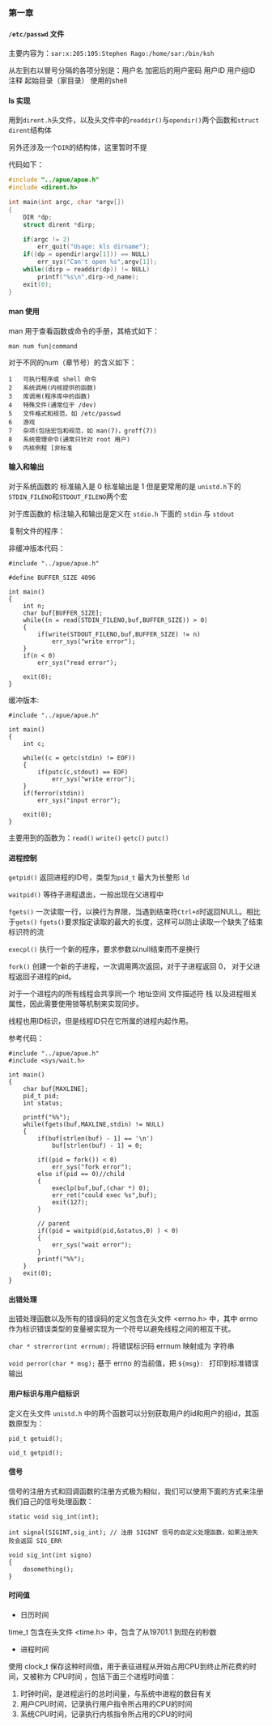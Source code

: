 ### 第一章
#### `/etc/passwd` 文件
主要内容为：`sar:x:205:105:Stephen Rago:/home/sar:/bin/ksh`

从左到右以冒号分隔的各项分别是：用户名 加密后的用户密码 用户ID 用户组ID 注释 起始目录（家目录） 使用的shell

#### ls 实现
用到`dirent.h`头文件，以及头文件中的`readdir()`与`opendir()`两个函数和`struct dirent`结构体

另外还涉及一个`DIR`的结构体，这里暂时不提

代码如下：

``` c
#include "../apue/apue.h"
#include <dirent.h>

int main(int argc, char *argv[])
{
    DIR *dp;
    struct dirent *dirp;

    if(argc != 2)
        err_quit("Usage: kls dirname");
    if((dp = opendir(argv[1])) == NULL)
        err_sys("Can't open %s",argv[1]);
    while((dirp = readdir(dp)) != NULL)
        printf("%s\n",dirp->d_name);
    exit(0);
}
```

#### man 使用
man 用于查看函数或命令的手册，其格式如下：

`man num fun|command`

对于不同的num（章节号）的含义如下：

```
1   可执行程序或 shell 命令
2   系统调用(内核提供的函数)
3   库调用(程序库中的函数)
4   特殊文件(通常位于 /dev)
5   文件格式和规范，如 /etc/passwd
6   游戏
7   杂项(包括宏包和规范，如 man(7)，groff(7))
8   系统管理命令(通常只针对 root 用户)
9   内核例程 [非标准
```

#### 输入和输出
对于系统函数的 标准输入是 0 标准输出是 1 但是更常用的是 `unistd.h`下的`STDIN_FILENO`和`STDOUT_FILENO`两个宏

对于库函数的 标注输入和输出是定义在 `stdio.h` 下面的 `stdin` 与 `stdout`

复制文件的程序：

非缓冲版本代码：

```
#include "../apue/apue.h"

#define BUFFER_SIZE 4096

int main()
{
    int n;
    char buf[BUFFER_SIZE];
    while((n = read(STDIN_FILENO,buf,BUFFER_SIZE)) > 0)
    {
        if(write(STDOUT_FILENO,buf,BUFFER_SIZE) != n)
            err_sys("write error");   
    }
    if(n < 0)
        err_sys("read error");

    exit(0);
}
```

缓冲版本:

```
#include "../apue/apue.h"

int main()
{
    int c;

    while((c = getc(stdin) != EOF))
    {
        if(putc(c,stdout) == EOF)
            err_sys("write error");
    }
    if(ferror(stdin))
        err_sys("input error");

    exit(0);
}

```

主要用到的函数为：`read()` `write()` `getc()` `putc()`

#### 进程控制
`getpid()` 返回进程的ID号，类型为`pid_t` 最大为长整形 `ld`

`waitpid()` 等待子进程退出，一般出现在父进程中

`fgets()` 一次读取一行，以换行为界限，当遇到结束符`Ctrl+d`时返回NULL。相比于`gets()` `fgets()`要求指定读取的最大的长度，这样可以防止读取一个缺失了结束标识符的流

`execpl()` 执行一个新的程序，要求参数以null结束而不是换行

`fork()` 创建一个新的子进程，一次调用两次返回，对于子进程返回 0， 对于父进程返回子进程的pid。

对于一个进程内的所有线程会共享同一个 地址空间 文件描述符 栈 以及进程相关属性，因此需要使用锁等机制来实现同步。

线程也用ID标识，但是线程ID只在它所属的进程内起作用。

参考代码：

```
#include "../apue/apue.h"
#include <sys/wait.h>

int main()
{
    char buf[MAXLINE];
    pid_t pid;
    int status;

    printf("%%");
    while(fgets(buf,MAXLINE,stdin) != NULL)
    {
        if(buf[strlen(buf) - 1] == '\n')
            buf[strlen(buf) - 1] = 0;
        
        if((pid = fork()) < 0)
            err_sys("fork error");
        else if(pid == 0)//child
        {
            execlp(buf,buf,(char *) 0);
            err_ret("could exec %s",buf);
            exit(127);
        }

        // parent
        if((pid = waitpid(pid,&status,0) ) < 0)
        {
            err_sys("wait error"); 
        }
        printf("%%");
    }  
    exit(0);
}
```

#### 出错处理
出错处理函数以及所有的错误码的定义包含在头文件 <errno.h> 中，其中 errno 作为标识错误类型的变量被实现为一个符号以避免线程之间的相互干扰。

`char * strerror(int errnum);` 将错误标识码 errnum 映射成为 字符串

 `void perror(char * msg);` 基于 errno 的当前值，把 `${msg}: ` 打印到标准错误输出  


#### 用户标识与用户组标识
定义在头文件 `unistd.h` 中的两个函数可以分别获取用户的id和用户的组id，其函数原型为：

`pid_t getuid();`

`uid_t getpid();`


#### 信号
信号的注册方式和回调函数的注册方式极为相似，我们可以使用下面的方式来注册我们自己的信号处理函数：

```
static void sig_int(int);

int signal(SIGINT,sig_int); // 注册 SIGINT 信号的自定义处理函数，如果注册失败会返回 SIG_ERR

void sig_int(int signo)
{
    dosomething();
}

```

#### 时间值

* 日历时间 

time_t 包含在头文件 <time.h> 中，包含了从19701.1 到现在的秒数

* 进程时间

使用 clock_t 保存这种时间值，用于表征进程从开始占用CPU到终止所花费的时间，又被称为 CPU时间 ，包括下面三个进程时间值：

1. 时钟时间，是进程运行的总时间量，与系统中进程的数目有关
2. 用户CPU时间，记录执行用户指令所占用的CPU的时间
3. 系统CPU时间，记录执行内核指令所占用的CPU的时间




